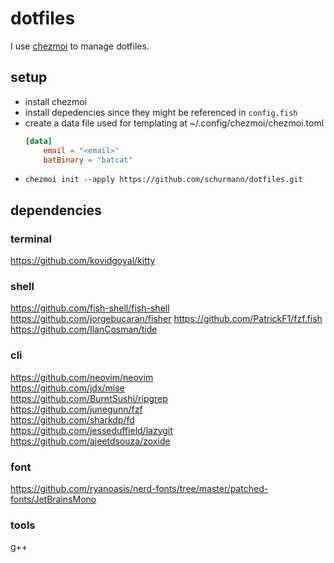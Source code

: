 # dotfiles

I use [chezmoi](https://www.chezmoi.io/) to manage dotfiles.

## setup
- install chezmoi
- install depedencies since they might be referenced in `config.fish`
- create a data file used for templating at ~/.config/chezmoi/chezmoi.toml
    ```toml
    [data]
        email = "<email>"
        batBinary = "batcat"
    ```
- `chezmoi init --apply https://github.com/schurmann/dotfiles.git`

## dependencies

### terminal
https://github.com/kovidgoyal/kitty

### shell
https://github.com/fish-shell/fish-shell
https://github.com/jorgebucaran/fisher
https://github.com/PatrickF1/fzf.fish
https://github.com/IlanCosman/tide

### cli
https://github.com/neovim/neovim  
https://github.com/jdx/mise  
https://github.com/BurntSushi/ripgrep  
https://github.com/junegunn/fzf  
https://github.com/sharkdp/fd  
https://github.com/jesseduffield/lazygit  
https://github.com/ajeetdsouza/zoxide  

### font
https://github.com/ryanoasis/nerd-fonts/tree/master/patched-fonts/JetBrainsMono

### tools
g++

